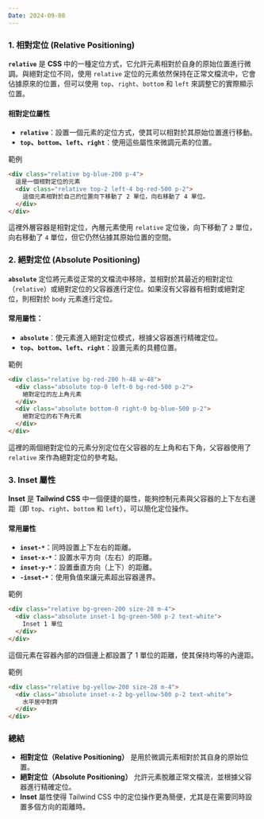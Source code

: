 ```yaml
---
Date: 2024-09-08
---
```

### 1. 相對定位 (Relative Positioning)
**`relative`** 是 **CSS** 中的一種定位方式，它允許元素相對於自身的原始位置進行微調。與絕對定位不同，使用 `relative` 定位的元素依然保持在正常文檔流中，它會佔據原來的位置，但可以使用 `top`、`right`、`bottom` 和 `left` 來調整它的實際顯示位置。
#### 相對定位屬性
- **`relative`**：設置一個元素的定位方式，使其可以相對於其原始位置進行移動。
- **`top`、`bottom`、`left`、`right`**：使用這些屬性來微調元素的位置。

範例
```html
<div class="relative bg-blue-200 p-4">
  這是一個相對定位的元素
  <div class="relative top-2 left-4 bg-red-500 p-2">
    這個元素相對於自己的位置向下移動了 2 單位，向右移動了 4 單位。
  </div>
</div>
```

這裡外層容器是相對定位，內層元素使用 `relative` 定位後，向下移動了 `2` 單位，向右移動了 `4` 單位，但它仍然佔據其原始位置的空間。
### 2. 絕對定位 (Absolute Positioning)
**`absolute`** 定位將元素從正常的文檔流中移除，並相對於其最近的相對定位（`relative`）或絕對定位的父容器進行定位。如果沒有父容器有相對或絕對定位，則相對於 `body` 元素進行定位。
#### 常用屬性：
- **`absolute`**：使元素進入絕對定位模式，根據父容器進行精確定位。
- **`top`、`bottom`、`left`、`right`**：設置元素的具體位置。

範例
```html
<div class="relative bg-red-200 h-48 w-48">
  <div class="absolute top-0 left-0 bg-red-500 p-2">
    絕對定位的左上角元素
  </div>
  <div class="absolute bottom-0 right-0 bg-blue-500 p-2">
    絕對定位的右下角元素
  </div>
</div>
```

這裡的兩個絕對定位的元素分別定位在父容器的左上角和右下角，父容器使用了 `relative` 來作為絕對定位的參考點。
### 3. Inset 屬性
**Inset** 是 **Tailwind CSS** 中一個便捷的屬性，能夠控制元素與父容器的上下左右邊距（即 `top`、`right`、`bottom` 和 `left`），可以簡化定位操作。
#### 常用屬性
- **`inset-*`**：同時設置上下左右的距離。
- **`inset-x-*`**：設置水平方向（左右）的距離。
- **`inset-y-*`**：設置垂直方向（上下）的距離。
- **`-inset-*`**：使用負值來讓元素超出容器邊界。

範例
```html
<div class="relative bg-green-200 size-28 m-4">
  <div class="absolute inset-1 bg-green-500 p-2 text-white">
    Inset 1 單位
  </div>
</div>
```

這個元素在容器內部的四個邊上都設置了 1 單位的距離，使其保持均等的內邊距。

範例
```html
<div class="relative bg-yellow-200 size-28 m-4">
  <div class="absolute inset-x-2 bg-yellow-500 p-2 text-white">
    水平居中對齊
  </div>
</div>
```
### 總結
- **相對定位（Relative Positioning）** 是用於微調元素相對於其自身的原始位置。
- **絕對定位（Absolute Positioning）** 允許元素脫離正常文檔流，並根據父容器進行精確定位。
- **Inset** 屬性使得 Tailwind CSS 中的定位操作更為簡便，尤其是在需要同時設置多個方向的距離時。
